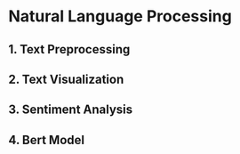 # Natural Language Processing
## 1. Text Preprocessing
## 2. Text Visualization
## 3. Sentiment Analysis
## 4. Bert Model
